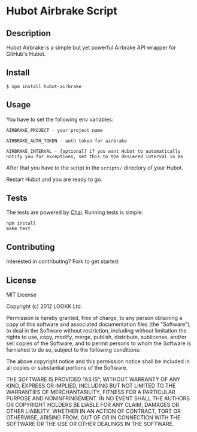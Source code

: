 # Hubot Airbrake Script

## Description

Hubot Airbrake is a simple but yet powerful Airbrake API wrapper for GitHub's Hubot.

## Install

```
$ npm install hubot-airbrake
```

## Usage

You have to set the following env variables:

    AIRBRAKE_PROJECT - your project name

    AIRBRAKE_AUTH_TOKEN - auth token for airbrake

    AIRBRAKE_INTERVAL - [optional] if you want Hubot to automatically notify you for exceptions, set this to the desiered interval in ms

After that you have to the script in the `scripts/` directory of your Hubot.

Restart Hubot and you are ready to go.

## Tests

The tests are powered by [Chai](http://chaijs.com). Running tests is simple:

    npm install
    make test

## Contributing

Interested in contributing? Fork to get started.

## License

MIT License

Copyright (c) 2012 LOOKK Ltd.

Permission is hereby granted, free of charge, to any person obtaining a copy of
this software and associated documentation files (the "Software"), to deal in
the Software without restriction, including without limitation the rights to
use, copy, modify, merge, publish, distribute, sublicense, and/or sell copies
of the Software, and to permit persons to whom the Software is furnished to do
so, subject to the following conditions:

The above copyright notice and this permission notice shall be included in all
copies or substantial portions of the Software.

THE SOFTWARE IS PROVIDED "AS IS", WITHOUT WARRANTY OF ANY KIND, EXPRESS OR
IMPLIED, INCLUDING BUT NOT LIMITED TO THE WARRANTIES OF MERCHANTABILITY,
FITNESS FOR A PARTICULAR PURPOSE AND NONINFRINGEMENT. IN NO EVENT SHALL THE
AUTHORS OR COPYRIGHT HOLDERS BE LIABLE FOR ANY CLAIM, DAMAGES OR OTHER
LIABILITY, WHETHER IN AN ACTION OF CONTRACT, TORT OR OTHERWISE, ARISING FROM,
OUT OF OR IN CONNECTION WITH THE SOFTWARE OR THE USE OR OTHER DEALINGS IN THE
SOFTWARE.
